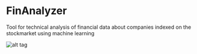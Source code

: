 # FinAnalyzer
Tool for technical analysis of financial data about companies indexed on the stockmarket using machine learning

![alt tag](https://github.com/nikolamilosevic86/FinAnalyzer/blob/master/img/Screen1.png)

